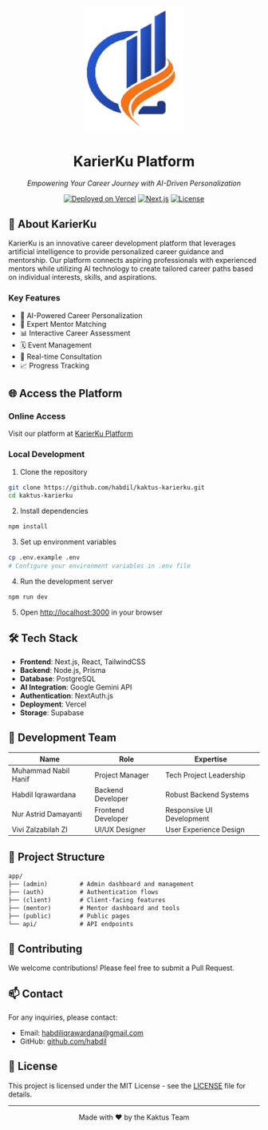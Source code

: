 <div align="center">
  <img src="public/images/logo.png" alt="KarierKu Logo" width="200"/>
  
  # KarierKu Platform
  
  *Empowering Your Career Journey with AI-Driven Personalization*
  
  [![Deployed on Vercel](https://img.shields.io/badge/Deployed%20on-Vercel-black.svg)](https://kaktus-karierku-habdiliqrawardana-gmailcoms-projects.vercel.app/)
  [![Next.js](https://img.shields.io/badge/Built%20with-Next.js-black.svg)](https://nextjs.org/)
  [![License](https://img.shields.io/badge/License-MIT-blue.svg)](LICENSE)
</div>

## 🚀 About KarierKu

KarierKu is an innovative career development platform that leverages artificial intelligence to provide personalized career guidance and mentorship. Our platform connects aspiring professionals with experienced mentors while utilizing AI technology to create tailored career paths based on individual interests, skills, and aspirations.

### Key Features

- 🤖 AI-Powered Career Personalization
- 👥 Expert Mentor Matching
- 📊 Interactive Career Assessment
- 🗓️ Event Management
- 💬 Real-time Consultation
- 📈 Progress Tracking

## 🌐 Access the Platform

### Online Access
Visit our platform at [KarierKu Platform](https://kaktus-karierku-habdiliqrawardana-gmailcoms-projects.vercel.app/)

### Local Development
1. Clone the repository
```bash
git clone https://github.com/habdil/kaktus-karierku.git
cd kaktus-karierku
```

2. Install dependencies
```bash
npm install
```

3. Set up environment variables
```bash
cp .env.example .env
# Configure your environment variables in .env file
```

4. Run the development server
```bash
npm run dev
```

5. Open [http://localhost:3000](http://localhost:3000) in your browser

## 🛠️ Tech Stack

- **Frontend**: Next.js, React, TailwindCSS
- **Backend**: Node.js, Prisma
- **Database**: PostgreSQL
- **AI Integration**: Google Gemini API
- **Authentication**: NextAuth.js
- **Deployment**: Vercel
- **Storage**: Supabase

## 👥 Development Team

| Name | Role | Expertise |
|------|------|-----------|
| Muhammad Nabil Hanif | Project Manager | Tech Project Leadership |
| Habdil Iqrawardana | Backend Developer | Robust Backend Systems |
| Nur Astrid Damayanti | Frontend Developer | Responsive UI Development |
| Vivi Zalzabilah ZI | UI/UX Designer | User Experience Design |

## 📂 Project Structure

```
app/
├── (admin)         # Admin dashboard and management
├── (auth)          # Authentication flows
├── (client)        # Client-facing features
├── (mentor)        # Mentor dashboard and tools
├── (public)        # Public pages
└── api/            # API endpoints
```

## 🤝 Contributing

We welcome contributions! Please feel free to submit a Pull Request.

## 📫 Contact

For any inquiries, please contact:
- Email: [habdiliqrawardana@gmail.com](mailto:habdiliqrawardana@gmail.com)
- GitHub: [github.com/habdil](https://github.com/habdil)

## 📄 License

This project is licensed under the MIT License - see the [LICENSE](LICENSE) file for details.

---

<div align="center">
  Made with ❤️ by the Kaktus Team
</div>